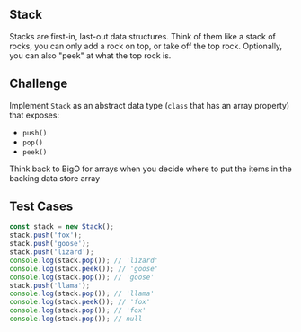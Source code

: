 Stack
---

Stacks are first-in, last-out data structures. Think of them like a stack of rocks, you can only add a rock on top, or take off the top rock. Optionally, you can also "peek" at what the top rock is.

## Challenge

Implement `Stack` as an abstract data type (`class` that has an array property) that exposes:
- `push()`
- `pop()`
- `peek()`

Think back to BigO for arrays when you decide where to put the items in the backing data store array

## Test Cases

```js
const stack = new Stack();
stack.push('fox');
stack.push('goose');
stack.push('lizard');
console.log(stack.pop()); // 'lizard'
console.log(stack.peek()); // 'goose'
console.log(stack.pop()); // 'goose'
stack.push('llama');
console.log(stack.pop()); // 'llama'
console.log(stack.peek()); // 'fox'
console.log(stack.pop()); // 'fox'
console.log(stack.pop()); // null
```